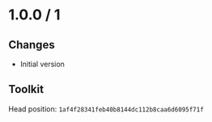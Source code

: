 # 1.0.0 / 1

## Changes

- Initial version

## Toolkit

Head position: `1af4f28341feb40b8144dc112b8caa6d6095f71f`
